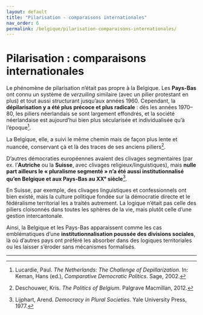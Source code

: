 ```yaml
---
layout: default
title: "Pilarisation - comparaisons internationales"
nav_order: 6
permalink: /belgique/pilarisation-comparaisons-internationales/
---
```


# Pilarisation : comparaisons internationales

Le phénomène de pilarisation n’était pas propre à la Belgique. Les **Pays-Bas** ont connu un système de *verzuiling* similaire (avec un pilier protestant en plus) et tout aussi structurant jusqu’aux années 1960. Cependant, la **dépilarisation y a été plus précoce et plus radicale** : dès les années 1970–80, les piliers néerlandais se sont largement effondrés, et la société néerlandaise est aujourd’hui bien plus sécularisée et individualisée qu’à l’époque[^1].

La Belgique, elle, a suivi le même chemin mais de façon plus lente et nuancée, conservant çà et là des traces de ses anciens piliers[^2].

D’autres démocraties européennes avaient des clivages segmentaires (par ex. l’**Autriche** ou la **Suisse**, avec clivages religieux/linguistiques), mais **nulle part ailleurs le « pluralisme segmenté » n’a été aussi institutionnalisé qu’en Belgique et aux Pays-Bas au XXᵉ siècle**[^3].

En Suisse, par exemple, des clivages linguistiques et confessionnels ont bien existé, mais la culture politique fondée sur la démocratie directe et le fédéralisme territorial les a traités autrement. La logique n’était pas celle des piliers cloisonnés dans toutes les sphères de la vie, mais plutôt celle d’une gestion intercantonale.

Ainsi, la Belgique et les Pays-Bas apparaissent comme les cas emblématiques d’une **institutionnalisation poussée des divisions sociales**, là où d’autres pays ont préféré les absorber dans des logiques territoriales ou les laisser s’éroder sans mécanismes formalisés.

---

[^1]: Lucardie, Paul. *The Netherlands: The Challenge of Depillarization*. In: Keman, Hans (ed.), *Comparative Democratic Politics*. Sage, 2002.
[^2]: Deschouwer, Kris. *The Politics of Belgium*. Palgrave Macmillan, 2012.
[^3]: Lijphart, Arend. *Democracy in Plural Societies*. Yale University Press, 1977.
